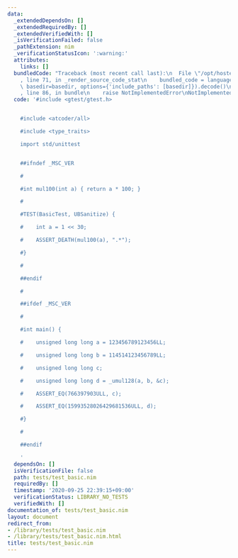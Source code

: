 ```yaml
---
data:
  _extendedDependsOn: []
  _extendedRequiredBy: []
  _extendedVerifiedWith: []
  _isVerificationFailed: false
  _pathExtension: nim
  _verificationStatusIcon: ':warning:'
  attributes:
    links: []
  bundledCode: "Traceback (most recent call last):\n  File \"/opt/hostedtoolcache/Python/3.9.6/x64/lib/python3.9/site-packages/onlinejudge_verify/documentation/build.py\"\
    , line 71, in _render_source_code_stat\n    bundled_code = language.bundle(stat.path,\
    \ basedir=basedir, options={'include_paths': [basedir]}).decode()\n  File \"/opt/hostedtoolcache/Python/3.9.6/x64/lib/python3.9/site-packages/onlinejudge_verify/languages/nim.py\"\
    , line 86, in bundle\n    raise NotImplementedError\nNotImplementedError\n"
  code: '#include <gtest/gtest.h>


    #include <atcoder/all>

    #include <type_traits>

    import std/unittest


    ##ifndef _MSC_VER

    #

    #int mul100(int a) { return a * 100; }

    #

    #TEST(BasicTest, UBSanitize) {

    #    int a = 1 << 30;

    #    ASSERT_DEATH(mul100(a), ".*");

    #}

    #

    ##endif

    #

    ##ifdef _MSC_VER

    #

    #int main() {

    #    unsigned long long a = 123456789123456LL;

    #    unsigned long long b = 114514123456789LL;

    #    unsigned long long c;

    #    unsigned long long d = _umul128(a, b, &c);

    #    ASSERT_EQ(766397903ULL, c);

    #    ASSERT_EQ(15993528026429681536ULL, d);

    #}

    #

    ##endif

    '
  dependsOn: []
  isVerificationFile: false
  path: tests/test_basic.nim
  requiredBy: []
  timestamp: '2020-09-25 22:39:15+09:00'
  verificationStatus: LIBRARY_NO_TESTS
  verifiedWith: []
documentation_of: tests/test_basic.nim
layout: document
redirect_from:
- /library/tests/test_basic.nim
- /library/tests/test_basic.nim.html
title: tests/test_basic.nim
---
```

